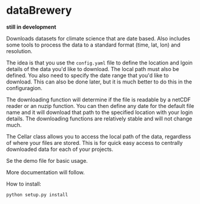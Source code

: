 dataBrewery
===========

**still in development**

Downloads datasets for climate science that are date based. Also includes some tools to process the data to a standard format (time, lat, lon) and resolution.

The idea is that you use the `config.yaml` file to define the location and lgoin details of the data you'd like to download. The local path must also be defined. You also need to specify the date range that you'd like to download. This can also be done later, but it is much better to do this in the configuragion.

The downloading function will determine if the file is readable by a netCDF reader or an nuzip function. You can then define any date for the default file name and it will download that path to the specified location with your login details. The downloading functions are relatively stable and will not change much.

The Cellar class allows you to access the local path of the data, regardless of where your files are stored. This is for quick easy access to centrally downloaded data for each of your projects.

Se the demo file for basic usage.

More documentation will follow.

How to install:

```
python setup.py install
```
